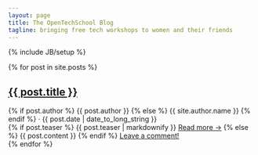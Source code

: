```yaml
---
layout: page
title: The OpenTechSchool Blog
tagline: bringing free tech workshops to women and their friends
---
```

{% include JB/setup %}

<div class="posts">
{% for post in site.posts %}
  <h2 class="post_title">
    <span><a href="{{ BASE_PATH }}{{ post.url }}">{{ post.title }}</a></span>
  </h2>

  <span class="post_meta">
    {% if post.author %}
      {{ post.author }}
    {% else %}
      {{ site.author.name }} 
    {% endif %}
    &middot;    
    {{ post.date | date_to_long_string }}
  </span>

  <div class="post_content">
    {% if post.teaser %}
      {{ post.teaser | markdownify }} 
      <a class="ots_action read_more" href="{{ BASE_PATH }}{{ post.url }}">Read&nbsp;more&nbsp;&#8594;</a>
    {% else %}
      {{ post.content }}
    {% endif %}
    <a class="comments_action" href="{{ BASE_PATH }}{{ post.url }}#disqus_thread">Leave a comment!</a>
  </div>
{% endfor %}
</div>
<script type="text/javascript">
  /* * * CONFIGURATION VARIABLES: EDIT BEFORE PASTING INTO YOUR WEBPAGE * * */
  var disqus_shortname = '{{ site.JB.comments.disqus.short_name }}'; 
  
  /* * * DON'T EDIT BELOW THIS LINE * * */
  (function () {
    var s = document.createElement('script'); s.async = true;
    s.type = 'text/javascript';
    s.src = 'http://' + disqus_shortname + '.disqus.com/count.js';
    (document.getElementsByTagName('HEAD')[0] || document.getElementsByTagName('BODY')[0]).appendChild(s);
  }());
</script>

